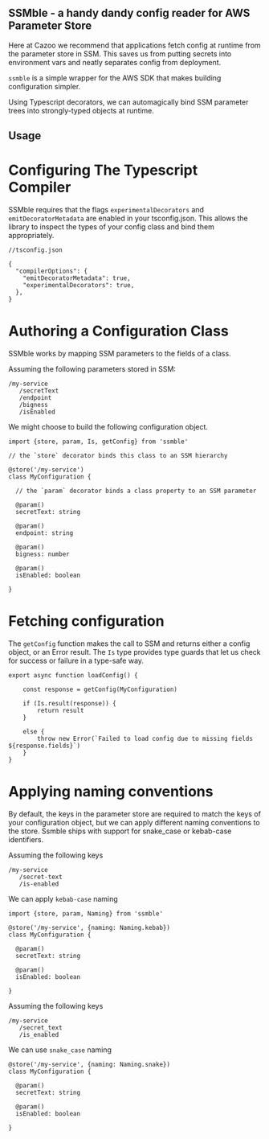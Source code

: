 SSMble - a handy dandy config reader for AWS Parameter Store
------------------------------------------------------------

Here at Cazoo we recommend that applications fetch config at runtime from the
parameter store in SSM. This saves us from putting secrets into environment vars
and neatly separates config from deployment.

`ssmble` is a simple wrapper for the AWS SDK that makes building configuration
simpler.

Using Typescript decorators, we can automagically bind SSM parameter trees into
strongly-typed objects at runtime.

Usage
-----

Configuring The Typescript Compiler
===================================

SSMble requires that the flags `experimentalDecorators` and
`emitDecoratorMetadata` are enabled in your tsconfig.json. This allows the
library to inspect the types of your config class and bind them appropriately.

```
//tsconfig.json

{
  "compilerOptions": {
    "emitDecoratorMetadata": true,
    "experimentalDecorators": true,
  },
}
```

Authoring a Configuration Class
===============================

SSMble works by mapping SSM parameters to the fields of a class.

Assuming the following parameters stored in SSM:

```
/my-service
   /secretText
   /endpoint
   /bigness
   /isEnabled
```

We might choose to build the following configuration object.

```
import {store, param, Is, getConfig} from 'ssmble'

// the `store` decorator binds this class to an SSM hierarchy

@store('/my-service')
class MyConfiguration {

  // the `param` decorator binds a class property to an SSM parameter

  @param()
  secretText: string
  
  @param()
  endpoint: string
  
  @param()
  bigness: number
  
  @param()
  isEnabled: boolean

}

```

Fetching configuration
=====================

The `getConfig` function makes the call to SSM and returns either a config object, or an Error result. The `Is` type provides type guards that let us check for success or failure in a type-safe way.

```
export async function loadConfig() {
    
    const response = getConfig(MyConfiguration)
    
    if (Is.result(response)) {
        return result
    }
    
    else {
        throw new Error(`Failed to load config due to missing fields ${response.fields}`)
    } 
}
```

Applying naming conventions
===========================

By default, the keys in the parameter store are required to match the keys of your configuration object, but we can apply different naming conventions to the store. Ssmble ships with support for snake_case or kebab-case identifiers.

Assuming the following keys

```
/my-service
   /secret-text
   /is-enabled
```

We can apply `kebab-case` naming

```
import {store, param, Naming} from 'ssmble'

@store('/my-service', {naming: Naming.kebab})
class MyConfiguration {

  @param()
  secretText: string
  
  @param()
  isEnabled: boolean

}
```

Assuming the following keys

```
/my-service
   /secret_text
   /is_enabled
```

We can use `snake_case` naming

```
@store('/my-service', {naming: Naming.snake})
class MyConfiguration {

  @param()
  secretText: string
  
  @param()
  isEnabled: boolean

}

```
